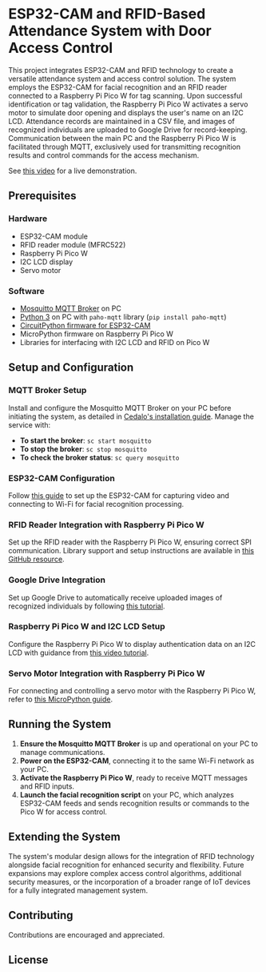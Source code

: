 # ESP32-CAM and RFID-Based Attendance System with Door Access Control

This project integrates ESP32-CAM and RFID technology to create a versatile attendance system and access control solution. The system employs the ESP32-CAM for facial recognition and an RFID reader connected to a Raspberry Pi Pico W for tag scanning. Upon successful identification or tag validation, the Raspberry Pi Pico W activates a servo motor to simulate door opening and displays the user's name on an I2C LCD. Attendance records are maintained in a CSV file, and images of recognized individuals are uploaded to Google Drive for record-keeping. Communication between the main PC and the Raspberry Pi Pico W is facilitated through MQTT, exclusively used for transmitting recognition results and control commands for the access mechanism.

See [this video](https://youtu.be/rm8MsGPP1t8) for a live demonstration.

## Prerequisites

### Hardware
- ESP32-CAM module
- RFID reader module (MFRC522)
- Raspberry Pi Pico W
- I2C LCD display
- Servo motor

### Software
- [Mosquitto MQTT Broker](https://mosquitto.org/download/) on PC
- [Python 3](https://www.python.org/downloads/) on PC with `paho-mqtt` library (`pip install paho-mqtt`)
- [CircuitPython firmware for ESP32-CAM](https://circuitpython.org/board/esp32cam/)
- MicroPython firmware on Raspberry Pi Pico W
- Libraries for interfacing with I2C LCD and RFID on Pico W

## Setup and Configuration

### MQTT Broker Setup
Install and configure the Mosquitto MQTT Broker on your PC before initiating the system, as detailed in [Cedalo's installation guide](https://cedalo.com/blog/how-to-install-mosquitto-mqtt-broker-on-windows/). Manage the service with:
- **To start the broker**: `sc start mosquitto`
- **To stop the broker**: `sc stop mosquitto`
- **To check the broker status**: `sc query mosquitto`

### ESP32-CAM Configuration
Follow [this guide](https://how2electronics.com/face-recognition-based-attendance-system-using-esp32-cam/) to set up the ESP32-CAM for capturing video and connecting to Wi-Fi for facial recognition processing.

### RFID Reader Integration with Raspberry Pi Pico W
Set up the RFID reader with the Raspberry Pi Pico W, ensuring correct SPI communication. Library support and setup instructions are available in [this GitHub resource](https://github.com/wendlers/micropython-mfrc522).

### Google Drive Integration
Set up Google Drive to automatically receive uploaded images of recognized individuals by following [this tutorial](https://how2electronics.com/how-to-send-esp32-cam-captured-image-to-google-drive/).

### Raspberry Pi Pico W and I2C LCD Setup
Configure the Raspberry Pi Pico W to display authentication data on an I2C LCD with guidance from [this video tutorial](https://youtu.be/bXLgxEcT1QU?si=CtYzVgTlwoT3zRW1).

### Servo Motor Integration with Raspberry Pi Pico W
For connecting and controlling a servo motor with the Raspberry Pi Pico W, refer to [this MicroPython guide](https://www.hackster.io/raspberry-pi/projects).

## Running the System

1. **Ensure the Mosquitto MQTT Broker** is up and operational on your PC to manage communications.
2. **Power on the ESP32-CAM**, connecting it to the same Wi-Fi network as your PC.
3. **Activate the Raspberry Pi Pico W**, ready to receive MQTT messages and RFID inputs.
4. **Launch the facial recognition script** on your PC, which analyzes ESP32-CAM feeds and sends recognition results or commands to the Pico W for access control.

## Extending the System

The system's modular design allows for the integration of RFID technology alongside facial recognition for enhanced security and flexibility. Future expansions may explore complex access control algorithms, additional security measures, or the incorporation of a broader range of IoT devices for a fully integrated management system.

## Contributing
Contributions are encouraged and appreciated.

## License
